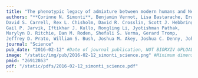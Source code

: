 ```yaml
---
title: "The phenotypic legacy of admixture between modern humans and Neandertals"
authors: "**Corinne N. Simonti**, Benjamin Vernot, Lisa Bastarache, Erwin Bottinger,
David S. Carrell, Rex L. Chisholm, David R. Crosslin, Scott J. Hebbring,
Gail P. Jarvik, Iftikhar J. Kullo, Rongling Li, Jyotishman Pathak,
Marylyn D. Ritchie, Dan M. Roden, Shefali S. Verma, Gerard Tromp,
Jeffrey D. Prato, William S. Bush, Joshua M. Akey, Joshua C. Denny, John A. Capra"
journal: "Science"
pub_date: "2016-02-12" #Date of journal publication, NOT BIORXIV UPLOAD
image: "/static/img/pub/2016-02-12_simonti_science.png" #Minimum dimensions of
pmid: "26912863"
pdf: "/static/pdfs/2016-02-12_simonti_science.pdf"
---
```

